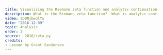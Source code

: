 ```yaml
---
title: Visualizing the Riemann zeta function and analytic continuation
description: What is the Riemann zeta function?  What is analytic continuation?  This video lays out the complex analysis needed to answer these questions.
video: sD0NjbwqlYw
date: "2016-12-09"
topic: Analysis
order: 3
source: _2016/zeta.py
credits:
- Lesson by Grant Sanderson
---
```

